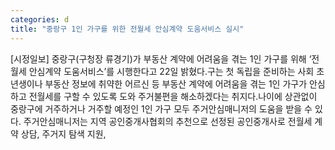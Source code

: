 ```yaml
---
categories: d
title: "중랑구 1인 가구를 위한 전월세 안심계약 도움서비스 실시"
---
```

[시정일보] 중랑구(구청장 류경기)가 부동산 계약에 어려움을 겪는 1인 가구를 위해 ‘전월세 안심계약 도움서비스’를 시행한다고 22일 밝혔다.구는 첫 독립을 준비하는 사회 초년생이나 부동산 정보에 취약한 어르신 등 부동산 계약에 어려움을 겪는 1인 가구가 안심하고 전월세를 구할 수 있도록 도와 주거불편을 해소하겠다는 취지다.나이에 상관없이 중랑구에 거주하거나 거주할 예정인 1인 가구 모두 주거안심매니저의 도움을 받을 수 있다. 주거안심매니저는 지역 공인중개사협회의 추천으로 선정된 공인중개사로 전월세 계약 상담, 주거지 탐색 지원,